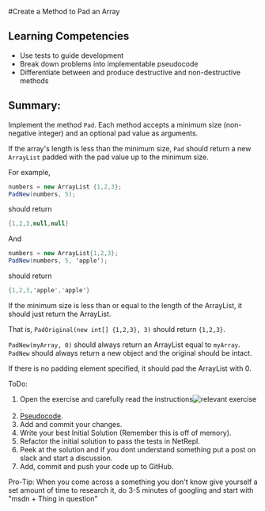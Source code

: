 #Create a Method to Pad an Array

## Learning Competencies
- Use tests to guide development
- Break down problems into implementable pseudocode
- Differentiate between and produce destructive and non-destructive methods

## Summary:

Implement the method `Pad`.  Each method accepts a minimum size (non-negative integer) and an optional pad value as arguments.

If the array's length is less than the minimum size, `Pad` should return a new `ArrayList` padded with the pad value up to the minimum size.

For example,
```csharp
numbers = new ArrayList {1,2,3};
PadNew(numbers, 5);
```

should return

```csharp
{1,2,3,null,null}
```
And

```csharp
numbers = new ArrayList{1,2,3};
PadNew(numbers, 5, 'apple');
```

should return

```csharp
{1,2,3,'apple','apple'}
```

If the minimum size is less than or equal to the length of the ArrayList, it should just return the ArrayList.

That is, `PadOriginal(new int[] {1,2,3}, 3)` should return `{1,2,3}`.

`PadNew(myArray, 0)` should always return an ArrayList equal to `myArray`.  `PadNew` should always return a new object and the original should be intact.

If there is no padding element specified, it should pad the ArrayList with 0.

ToDo:
1. Open the exercise and carefully read the instructions![relevant exercise](http://net-repl.enspiral.info/exercises/29).  
2. [Pseudocode](https://github.com/dev-academy-phase0/phase-0-handbook/blob/master/coding-references/pseudocode.md).  
3. Add and commit your changes.  
4. Write your best Initial Solution (Remember this is off of memory).  
5. Refactor the initial solution to pass the tests in NetRepl.  
6. Peek at the solution and if you dont understand something put a post on slack and start a discussion.  
7. Add, commit and push your code up to GitHub.  

Pro-Tip: When you come across a something you don't know give yourself a set amount of time to research it, do 3-5 minutes of googling and start with "msdn + Thing in question"
